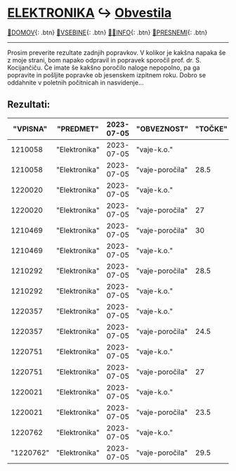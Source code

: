 # [ELEKTRONIKA](../index.md) ↪ [Obvestila](./index.md)

[🏡DOMOV](../index.md){: .btn}
[📝VSEBINE](../Vsebine/index.md){: .btn}
[👨‍🎓INFO](../info.md){: .btn}
[💾PRESNEMI](../Presnemi/index.md){: .btn}

---
 
Prosim preverite rezultate zadnjih popravkov. V kolikor je kakšna napaka še z moje strani, bom napako odpravil in popravek sporočil prof. dr. S. Kocijančiču. Če imate še kakšno poročilo naloge nepopolno, pa ga popravite in pošljite popravke ob jesenskem izpitnem roku. Dobro se oddahnite v poletnih počitnicah in nasvidenje...

## Rezultati:

| "VPISNA" | "PREDMET" | 2023-07-05 | "OBVEZNOST" | "TOČKE" | "OCENA [%]" | "KOMENTAR" | "n121" | "n131" | "n231" | "n241" | "n311" | "n321" | "n331" | "n341" | "n411" | "n422" | "n423" | "n511" | "n512" | "n521" | "n522" | "n611" | "n612" | "n613" | "n711" | "n722" | "n811" | "n911" | "n912" | "n921" | "n1011" | "n1111" | "n1121" | "n1122" | "n1123" | "n1124" |
| ---- | ---- | ---- | ---- | ---- | ---- | ---- | ---- | ---- | ---- | ---- | ---- | ---- | ---- | ---- | ---- | ---- | ---- | ---- | ---- | ---- | ---- | ---- | ---- | ---- | ---- | ---- | ---- | ---- | ---- | ---- | ---- | ---- | ---- | ---- | ---- | ---- |
| 1210058 | "Elektronika" | 2023-07-05 | "vaje-k.o." |  | 54% |  |  |  |  |  |  |  |  |  |  |  |  |  |  |  |  |  |  |  |  |  |  |  |  |  |  |  |  |  |  |  |
| 1210058 | "Elektronika" | 2023-07-05 | "vaje-poročila" | 28.5 | 100% |  | 1 | 1 | 1 | 1 | 1 | 1 | 0.5 | 0.5 | 1 | 1 | 1 | 1 | 1 | 1 | 1 | 1 | 1 | 1 | 1 | 1 | 1 | 0.5 | 1 | 1 | 1 | 1 | 1 | 1 | 1 | 1 |
| 1220020 | "Elektronika" | 2023-07-05 | "vaje-k.o." |  | 50% |  |  |  |  |  |  |  |  |  |  |  |  |  |  |  |  |  |  |  |  |  |  |  |  |  |  |  |  |  |  |  |
| 1220020 | "Elektronika" | 2023-07-05 | "vaje-poročila" | 27 | 100% |  | 0.5 | 1 | 1 | 1 | 1 | 1 | 0.5 | 0.5 | 0.5 | 1 | 1 | 1 | 1 | 1 | 1 | 1 | 1 | 0.5 | 0.5 | 1 | 1 | 1 | 1 | 1 | 1 | 1 | 1 | 1 | 1 | 1 |
| 1210469 | "Elektronika" | 2023-07-05 | "vaje-poročila" | 30 | 100% |  | 1 | 1 | 1 | 1 | 1 | 1 | 1 | 1 | 1 | 1 | 1 | 1 | 1 | 1 | 1 | 1 | 1 | 1 | 1 | 1 | 1 | 1 | 1 | 1 | 1 | 1 | 1 | 1 | 1 | 1 |
| 1210469 | "Elektronika" | 2023-07-05 | "vaje-k.o." |  | 75% |  |  |  |  |  |  |  |  |  |  |  |  |  |  |  |  |  |  |  |  |  |  |  |  |  |  |  |  |  |  |  |
| 1210292 | "Elektronika" | 2023-07-05 | "vaje-poročila" | 28.5 | 100% |  | 1 | 1 | 0.5 | 1 | 1 | 0.5 | 1 | 1 | 1 | 1 | 1 | 1 | 1 | 1 | 0.5 | 1 | 1 | 1 | 1 | 1 | 1 | 1 | 1 | 1 | 1 | 1 | 1 | 1 | 1 | 1 |
| 1210292 | "Elektronika" | 2023-07-05 | "vaje-k.o." |  | 75% |  |  |  |  |  |  |  |  |  |  |  |  |  |  |  |  |  |  |  |  |  |  |  |  |  |  |  |  |  |  |  |
| 1220357 | "Elektronika" | 2023-07-05 | "vaje-k.o." |  | -50% | "ni vseh poročil" |  |  |  |  |  |  |  |  |  |  |  |  |  |  |  |  |  |  |  |  |  |  |  |  |  |  |  |  |  |  |
| 1220357 | "Elektronika" | 2023-07-05 | "vaje-poročila" | 24.5 | 0% |  | 1 | 1 | 1 | 1 | 1 | 1 | 0 | 1 | 0.5 | 1 | 1 | 1 | 1 | 1 | 1 | 1 | 1 | 1 | 0 | 0 | 1 | 1 | 1 | 0.5 | 0.5 | 1 | 1 | 1 | 0 | 1 |
| 1220751 | "Elektronika" | 2023-07-05 | "vaje-k.o." |  | 67% |  |  |  |  |  |  |  |  |  |  |  |  |  |  |  |  |  |  |  |  |  |  |  |  |  |  |  |  |  |  |  |
| 1220751 | "Elektronika" | 2023-07-05 | "vaje-poročila" | 27 | 100% |  | 1 | 1 | 1 | 1 | 1 | 1 | 0.5 | 0.5 | 1 | 1 | 1 | 1 | 1 | 1 | 1 | 1 | 1 | 1 | 0.5 | 1 | 1 | 1 | 1 | 1 | 1 | 0.5 | 1 | 0.5 | 1 | 0.5 |
| 1220021 | "Elektronika" | 2023-07-05 | "vaje-k.o." |  | -42% | "ni vseh poročil" |  |  |  |  |  |  |  |  |  |  |  |  |  |  |  |  |  |  |  |  |  |  |  |  |  |  |  |  |  |  |
| 1220021 | "Elektronika" | 2023-07-05 | "vaje-poročila" | 23.5 | 0% |  | 1 | 1 | 1 | 1 | 1 | 0.5 | 0 | 1 | 1 | 1 | 1 | 1 | 1 | 1 | 1 | 1 | 1 | 1 | 0 | 0 | 1 | 1 | 1 | 0.5 | 0.5 | 0 | 1 | 1 | 0 | 1 |
| 1220762 | "Elektronika" | 2023-07-05 | "vaje-k.o." |  | 54% |  |  |  |  |  |  |  |  |  |  |  |  |  |  |  |  |  |  |  |  |  |  |  |  |  |  |  |  |  |  |  |
| "1220762" | "Elektronika" | 2023-07-05 | "vaje-poročila" | 29.5 | 100% |  | 1 | 1 | 1 | 1 | 1 | 1 | 1 | 1 | 1 | 1 | 1 | 1 | 1 | 1 | 1 | 0.5 | 1 | 1 | 1 | 1 | 1 | 1 | 1 | 1 | 1 | 1 | 1 | 1 | 1 | 1 |

